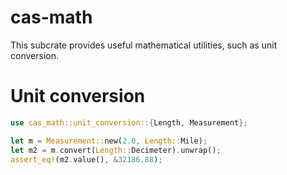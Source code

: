 # cas-math

This subcrate provides useful mathematical utilities, such as unit conversion.

# Unit conversion

```rust
use cas_math::unit_conversion::{Length, Measurement};

let m = Measurement::new(2.0, Length::Mile);
let m2 = m.convert(Length::Decimeter).unwrap();
assert_eq!(m2.value(), &32186.88);
```
